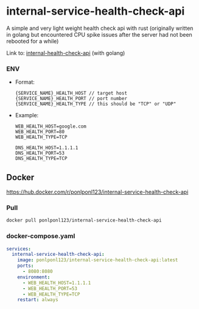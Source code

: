 # internal-service-health-check-api
A simple and very light weight health check api with rust (originally written in golang but encountered CPU spike issues after the server had not been rebooted for a while)

Link to: [internal-health-check-api](https://github.com/Ponlponl123-Labs/internal-health-check-api) (with golang)

### ENV

- Format:
    ```env
    {SERVICE_NAME}_HEALTH_HOST // target host
    {SERVICE_NAME}_HEALTH_PORT // port number
    {SERVICE_NAME}_HEALTH_TYPE // this should be "TCP" or "UDP"
    ```

- Example:

    ```env
    WEB_HEALTH_HOST=google.com
    WEB_HEALTH_PORT=80
    WEB_HEALTH_TYPE=TCP

    DNS_HEALTH_HOST=1.1.1.1
    DNS_HEALTH_PORT=53
    DNS_HEALTH_TYPE=TCP
    ```

## Docker

https://hub.docker.com/r/ponlponl123/internal-service-health-check-api

### Pull

```bash
docker pull ponlponl123/internal-service-health-check-api
```

### docker-compose.yaml

```yaml
services:
  internal-service-health-check-api:
    image: ponlponl123/internal-service-health-check-api:latest
    ports:
      - 8080:8080
    environment:
      - WEB_HEALTH_HOST=1.1.1.1
      - WEB_HEALTH_PORT=53
      - WEB_HEALTH_TYPE=TCP
    restart: always
```
